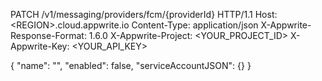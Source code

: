 PATCH /v1/messaging/providers/fcm/{providerId} HTTP/1.1
Host: &lt;REGION&gt;.cloud.appwrite.io
Content-Type: application/json
X-Appwrite-Response-Format: 1.6.0
X-Appwrite-Project: <YOUR_PROJECT_ID>
X-Appwrite-Key: <YOUR_API_KEY>

{
  "name": "<NAME>",
  "enabled": false,
  "serviceAccountJSON": {}
}
